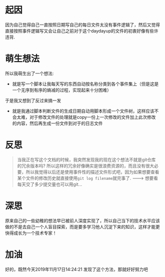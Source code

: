 # 起因
因为自己觉得自己一直按照日期写自己的每日文件太没有事件逻辑了，然后又觉得直接按照事件逻辑写又会让自己之前对于这个daydayup的文件的初衷好像有些许违背.

# 萌生想法
所以我萌生出了一个想法: 
- 就是写一个脚本让我每天写的东西自动按名称分类到各个事件集上（但是这是一个无序到有序的熵减的过程，实现起来十分困难）

于是我又想到了反过来搞一发
- 就是我通过脚本判断文件的生成日期自动用脚本形成一个文件树，这样应该不会太难，对于修改文件的处理就是copy一份上一次修改的文件加上此次修改的内容，然后再生成一份文件到对于的日志文件

# 反思
> 当我正在写这个文档的时候，我突然发现我的现在这个想法不就是git仓库的冗余版本吗?
所以这样的冗余好像确实是很浪费资源的，而且没有很大必要，所以我觉得以后还是使用事件性的描述文件形式吧，因为如果想要查看某个文件的修改历史就直接使用`git log filename`就完事了.   ---> 想要看每天交了多少提交量也可以用git...

# 深思
原来自己的一些幼稚的想法早已被前人深度实现了，所以自己当下的技术水平应该做的不是去自己一个人盲目探索，而是要多学习他人沉淀下来的知识，这样才能更快得成长为一个技术专家！

# 加油
好的，既然今天2019年11月17日14:24:21 发现了这个方法，那就好好努力吧

